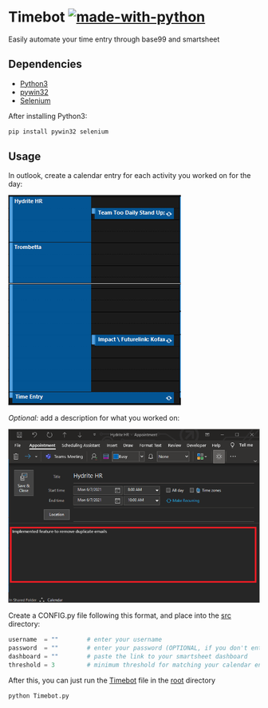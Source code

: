 # Timebot [![made-with-python](https://img.shields.io/badge/Made%20with-Python-1f425f.svg)](https://www.python.org/)

Easily automate your time entry through base99 and smartsheet

## Dependencies

* [Python3](https://www.python.org/downloads/)
* [pywin32](https://pypi.org/project/pywin32/)
* [Selenium](https://selenium-python.readthedocs.io/installation.html#installing-python-bindings-for-selenium)

After installing Python3:

````sh
pip install pywin32 selenium
````

## Usage

In outlook, create a calendar entry for each activity you worked on for the day:

![](etc/calendar.png)

*Optional:* add a description for what you worked on:

![](etc/description.png)

Create a CONFIG.py file following this format, and place into the [src](src) directory:

````python
username  = ""        # enter your username
password  = ""        # enter your password (OPTIONAL, if you don't enter here, you will be prompted every time you run)
dashboard = ""        # paste the link to your smartsheet dashboard
threshold = 3         # minimum threshold for matching your calendar entry to your dashboard project name
````

After this, you can just run the [Timebot](Timebot.py) file in the [root](.) directory

```sh
python Timebot.py
```
